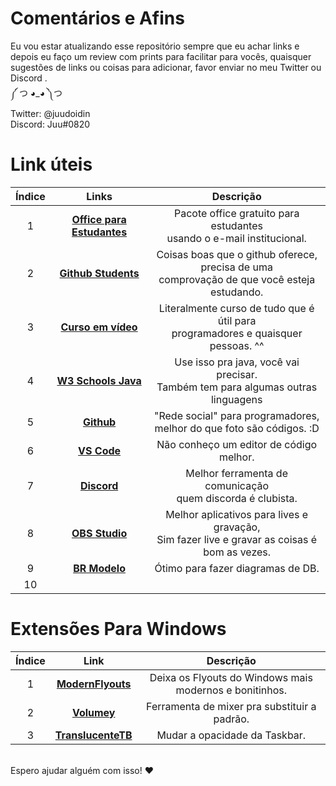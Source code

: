 # Comentários e Afins
Eu vou estar atualizando esse repositório sempre que eu achar links e depois eu faço um review com prints para facilitar para vocês, quaisquer sugestões de links ou coisas para adicionar, favor enviar no meu Twitter ou Discord .\
༼ つ ◕_◕ ༽つ\
Twitter: @juudoidin \
Discord: Juu#0820

# Link úteis

| Índice | Links | Descrição |
|:------:|:-----:|:---------:|
| 1  | **[Office para Estudantes](https://www.microsoft.com/pt-br/education/products/office)** | Pacote office gratuito para estudantes <br> usando o e-mail institucional. |
| 2  | **[Github Students](https://education.github.com/students)** | Coisas boas que o github oferece, precisa de uma <br> comprovação de que você esteja estudando. |
| 3 | **[Curso em vídeo](https://www.cursoemvideo.com)** | Literalmente curso de tudo que é útil para <br> programadores e quaisquer pessoas. ^^ |
| 4 | **[W3 Schools Java](w3schools.com/java/default.asp)** | Use isso pra java, você vai precisar.<br> Também tem para algumas outras linguagens |
| 5 | **[Github](https://github.com)** | "Rede social" para programadores,<br> melhor do que foto são códigos. :D |
| 6 | **[VS Code](https://code.visualstudio.com)** | Não conheço um editor de código melhor. |
| 7 | **[Discord](https://discord.com)** | Melhor ferramenta de comunicação <br> quem discorda é clubista.|
| 8 | **[OBS Studio](https://obsproject.com/pt-br/download)** | Melhor aplicativos para lives e gravação,<br> Sim fazer live e gravar as coisas é bom as vezes. |
| 9 | **[BR Modelo](http://www.sis4.com/brModelo/download.html)** | Ótimo para fazer diagramas de DB. |
| 10 | **[]()** |  |

# Extensões Para Windows

| Índice | Link | Descrição |
|:------:|:----:|:---------:|
| 1 | **[ModernFlyouts](https://www.microsoft.com/store/productId/9MT60QV066RP)** | Deixa os Flyouts do Windows mais modernos e bonitinhos. |
| 2 | **[Volumey](https://www.microsoft.com/store/productId/9MZCQ03MX0S3)** | Ferramenta de mixer pra substituir a padrão. |
| 3 | **[TranslucenteTB](https://www.microsoft.com/store/productId/9PF4KZ2VN4W9)** | Mudar a opacidade da Taskbar. |

\
Espero ajudar alguém com isso! ❤
